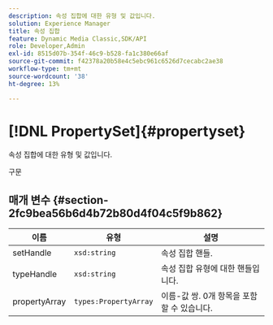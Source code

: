 ```yaml
---
description: 속성 집합에 대한 유형 및 값입니다.
solution: Experience Manager
title: 속성 집합
feature: Dynamic Media Classic,SDK/API
role: Developer,Admin
exl-id: 8515d07b-354f-46c9-b528-fa1c380e66af
source-git-commit: f42378a20b58e4c5ebc961c6526d7cecabc2ae38
workflow-type: tm+mt
source-wordcount: '38'
ht-degree: 13%

---
```


# [!DNL PropertySet]{#propertyset}

속성 집합에 대한 유형 및 값입니다.

구문

## 매개 변수 {#section-2fc9bea56b6d4b72b80d4f04c5f9b862}

| 이름 | 유형 | 설명 |
|---|---|---|
| setHandle | `xsd:string` | 속성 집합 핸들. |
| typeHandle | `xsd:string` | 속성 집합 유형에 대한 핸들입니다. |
| propertyArray | `types:PropertyArray` | 이름-값 쌍. 0개 항목을 포함할 수 있습니다. |
